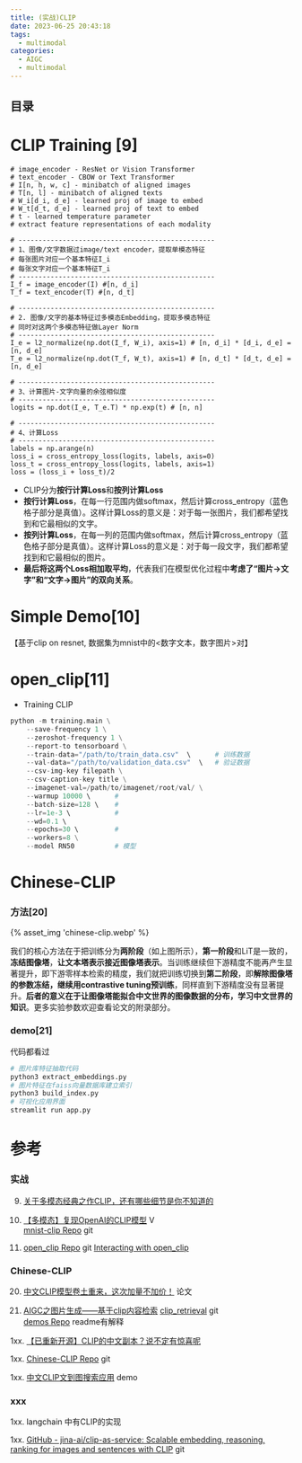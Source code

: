 ```yaml
---
title: (实战)CLIP 
date: 2023-06-25 20:43:18
tags:
  - multimodal
categories:
  - AIGC  
  - multimodal
---
```


<p></p>
<!-- more -->

## 目录
<!-- toc -->

# CLIP Training [9]
```
# image_encoder - ResNet or Vision Transformer
# text_encoder - CBOW or Text Transformer
# I[n, h, w, c] - minibatch of aligned images
# T[n, l] - minibatch of aligned texts
# W_i[d_i, d_e] - learned proj of image to embed
# W_t[d_t, d_e] - learned proj of text to embed
# t - learned temperature parameter
# extract feature representations of each modality

# -------------------------------------------------
# 1、图像/文字数据过image/text encoder，提取单模态特征
# 每张图片对应一个基本特征I_i
# 每张文字对应一个基本特征T_i
# -------------------------------------------------
I_f = image_encoder(I) #[n, d_i]
T_f = text_encoder(T) #[n, d_t]

# -------------------------------------------------
# 2. 图像/文字的基本特征过多模态Embedding，提取多模态特征
# 同时对这两个多模态特征做Layer Norm
# -------------------------------------------------
I_e = l2_normalize(np.dot(I_f, W_i), axis=1) # [n, d_i] * [d_i, d_e] = [n, d_e]
T_e = l2_normalize(np.dot(T_f, W_t), axis=1) # [n, d_t] * [d_t, d_e] = [n, d_e]

# -------------------------------------------------
# 3、计算图片-文字向量的余弦相似度
# -------------------------------------------------
logits = np.dot(I_e, T_e.T) * np.exp(t) # [n, n]

# -------------------------------------------------
# 4、计算Loss
# -------------------------------------------------
labels = np.arange(n)
loss_i = cross_entropy_loss(logits, labels, axis=0)
loss_t = cross_entropy_loss(logits, labels, axis=1)
loss = (loss_i + loss_t)/2
```



- CLIP分为**按行计算Loss**和**按列计算Loss**
- **按行计算Loss**，在每一行范围内做softmax，然后计算cross_entropy（蓝色格子部分是真值）。这样计算Loss的意义是：对于每一张图片，我们都希望找到和它最相似的文字。
- **按列计算Loss**，在每一列的范围内做softmax，然后计算cross_entropy（蓝色格子部分是真值）。这样计算Loss的意义是：对于每一段文字，我们都希望找到和它最相似的图片。
- **最后将这两个Loss相加取平均**，代表我们在模型优化过程中**考虑了“图片->文字”和“文字->图片”的双向关系**。

# Simple Demo[10]
【基于clip on  resnet,   数据集为mnist中的<数字文本，数字图片>对】

# open_clip[11]
+ Training CLIP

``` python
python -m training.main \
    --save-frequency 1 \
    --zeroshot-frequency 1 \
    --report-to tensorboard \
    --train-data="/path/to/train_data.csv"  \      # 训练数据 
    --val-data="/path/to/validation_data.csv"  \   # 验证数据
    --csv-img-key filepath \
    --csv-caption-key title \
    --imagenet-val=/path/to/imagenet/root/val/ \
    --warmup 10000 \      #
    --batch-size=128 \    #
    --lr=1e-3 \           #
    --wd=0.1 \       
    --epochs=30 \         #
    --workers=8 \
    --model RN50          # 模型
```

# Chinese-CLIP
### 方法[20]
{% asset_img  'chinese-clip.webp' %}

我们的核心方法在于把训练分为**两阶段**（如上图所示），**第一阶段**和LiT是一致的，**冻结图像塔**，**让文本塔表示接近图像塔表示**。当训练继续但下游精度不能再产生显著提升，即下游零样本检索的精度，我们就把训练切换到**第二阶段**，即**解除图像塔的参数冻结，继续用contrastive tuning预训练**，同样直到下游精度没有显著提升。**后者的意义在于让图像塔能拟合中文世界的图像数据的分布，学习中文世界的知识**。更多实验参数欢迎查看论文的附录部分。

### demo[21]
代码都看过
``` python
# 图片库特征抽取代码
python3 extract_embeddings.py 
# 图片特征在faiss向量数据库建立索引   
python3 build_index.py
# 可视化应用界面 
streamlit run app.py
```

# 参考
### 实战

9. [关于多模态经典之作CLIP，还有哪些细节是你不知道的](https://zhuanlan.zhihu.com/p/660476765)

10. [【多模态】复现OpenAI的CLIP模型](https://www.bilibili.com/video/BV13K421v7Ar/) V    
    [mnist-clip Repo](https://github.com/owenliang/mnist-clip) git

11. [open_clip Repo](https://github.com/mlfoundations/open_clip) git
    [Interacting with open_clip](https://colab.research.google.com/drive/1TEUe2j2oXi-sKiteGYUhsCtdvXocI24w#scrollTo=YPHN7PJgKOzb)
    
### Chinese-CLIP
20. [中文CLIP模型卷土重来，这次加量不加价！](https://zhuanlan.zhihu.com/p/580546929) 论文

21. [AIGC之图片生成——基于clip内容检索](https://zhuanlan.zhihu.com/p/680405647)
[clip_retrieval](https://github.com/liangwq/Chatglm_lora_multi-gpu/tree/main/APP_example/clip_retrieval) git  
[demos Repo](https://github.com/liangwq/Chatglm_lora_multi-gpu)  readme有解释

1xx. [【已重新开源】CLIP的中文副本？说不定有惊喜呢](https://zhuanlan.zhihu.com/p/539374033)

1xx. [Chinese-CLIP Repo](https://github.com/www6v/Chinese-CLIP) git

1xx. [中文CLIP文到图搜索应用](https://modelscope.cn/studios/iic/chinese_clip_applications/summary) demo

### xxx
1xx. langchain 中有CLIP的实现

1xx. [GitHub - jina-ai/clip-as-service: Scalable embedding, reasoning, ranking for images and sentences with CLIP](https://github.com/jina-ai/clip-as-service) git